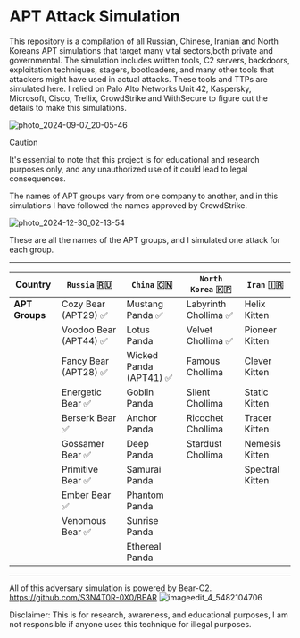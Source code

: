 # APT Attack Simulation
This repository is a compilation of all Russian, Chinese, Iranian and North Koreans APT simulations that target many vital sectors,both private and governmental. The simulation includes written tools, C2 servers, backdoors, exploitation techniques, stagers, bootloaders, and many other tools that attackers might have used in actual attacks. These tools and TTPs  are simulated here. I relied on Palo Alto Networks Unit 42, Kaspersky, Microsoft, Cisco, Trellix, CrowdStrike and WithSecure to figure out the details to make this simulations.


![photo_2024-09-07_20-05-46](https://github.com/user-attachments/assets/361596c1-5fdc-4f58-b91f-80507feccfd3)



> [!CAUTION]
> It's essential to note that this project is for educational and research purposes only, and any unauthorized use of it could lead to legal consequences.

The names of APT groups vary from one company to another, and in this simulations I have followed the names approved by CrowdStrike.

![photo_2024-12-30_02-13-54](https://github.com/user-attachments/assets/a3305839-89c9-4b26-ac74-047166cf4479)


These are all the names of the APT groups, and I simulated one attack for each group.


 ___________________________________________________________________________________________________________________
| **Country**      |      `Russia` 🇷🇺      |        `China` 🇨🇳       |   `North Korea` 🇰🇵    |      `Iran` 🇮🇷        |
|------------------|-----------------------|-------------------------|----------------------|-----------------------|
| **APT Groups**   | Cozy Bear (APT29) ✅  | Mustang Panda ✅         | Labyrinth Chollima ✅ | Helix Kitten         |
|                  | Voodoo Bear (APT44) ✅| Lotus Panda             | Velvet Chollima ✅   |  Pioneer Kitten        |
|                  | Fancy Bear (APT28) ✅ | Wicked Panda (APT41) ✅ |  Famous Chollima     | Clever Kitten          |
|                  | Energetic Bear ✅     | Goblin Panda            | Silent Chollima      | Static Kitten          |
|                  | Berserk Bear ✅       | Anchor Panda            | Ricochet Chollima    | Tracer Kitten          |
|                  | Gossamer Bear ✅      | Deep Panda              | Stardust Chollima    | Nemesis Kitten         |
|                  | Primitive Bear ✅     | Samurai Panda           |                      | Spectral Kitten        |
|                  | Ember Bear ✅         | Phantom Panda           |                      |                        |
|                  | Venomous Bear ✅      | Sunrise Panda           |                      |                        |
|                  |                       | Ethereal Panda          |                      |                        |
 --------------------------------------------------------------------------------------------------------------------


All of this adversary simulation is powered by Bear-C2.
https://github.com/S3N4T0R-0X0/BEAR
![imageedit_4_5482104706](https://github.com/S3N4T0R-0X0/Bear/assets/121706460/a43fdb26-c4d6-4b3e-b494-baed4c4b137d)

Disclaimer: This is for research, awareness, and educational purposes, I am not responsible if anyone uses this technique for illegal purposes.

